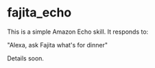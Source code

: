 # fajita_echo

This is a simple Amazon Echo skill. It responds to:

"Alexa, ask Fajita what's for dinner"

Details soon.

